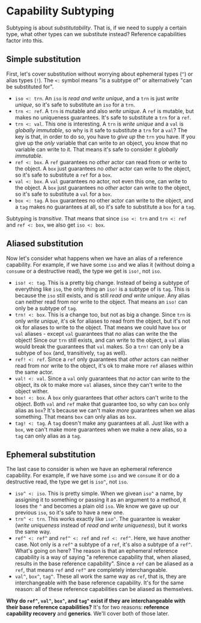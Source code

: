 # Capability Subtyping

Subtyping is about _substitutability_. That is, if we need to supply a certain 
type, what other types can we substitute instead? Reference capabilities factor 
into this.

## Simple substitution

First, let's cover substitution without worrying about ephemeral types (`^`) or 
alias types (`!`). The `<:` symbol means "is a subtype of" or alternatively 
"can be substituted for".

* `iso <: trn`. An `iso` is _read and write unique_, and a `trn` is just 
_write unique_, so it's safe to substitute an `iso` for a `trn`.
* `trn <: ref`. A `trn` is mutable and also _write unique_. A `ref` is mutable, 
but makes no uniqueness guarantees. It's safe to substitute a `trn` for a `ref`.
* `trn <: val`. This one is interesting. A `trn` is _write unique_ and a `val` 
is _globally immutable_, so why is it safe to substitute a `trn` for a `val`? 
The key is that, in order to do so, you have to _give up_ the `trn` you have. 
If you give up the _only_ variable that can write to an object, you know that 
no variable can write to it. That means it's safe to consider it 
_globally immutable_.
* `ref <: box`. A `ref` guarantees no _other_ actor can read from or write to 
the object. A `box` just guarantees no _other_ actor can write to the object, 
so it's safe to substitute a `ref` for a `box`.
* `val <: box`. A `val` guarantees _no_ actor, not even this one, can write to 
the object. A `box` just guarantees no _other_ actor can write to the object, 
so it's safe to substitute a `val` for a `box`.
* `box <: tag`. A `box` guarantees no other actor can write to the object, and 
a `tag` makes no guarantees at all, so it's safe to substitute a `box` for a 
`tag`.

Subtyping is _transitive_. That means that since `iso <: trn` and `trn <: ref` 
and `ref <: box`, we also get `iso <: box`.

## Aliased substitution

Now let's consider what happens when we have an alias of a reference 
capability. For example, if we have some `iso` and we alias it (without doing 
a `consume` or a destructive read), the type we get is `iso!`, not `iso`.

* `iso! <: tag`. This is a pretty big change. Instead of being a subtype of 
everything like `iso`, the only thing an `iso!` is a subtype of is `tag`. This 
is because the `iso` still exists, and is still _read and write unique_. Any 
alias can neither read from nor write to the object. That means an `iso!` can 
only be a subtype of `tag`.
* `trn! <: box`. This is a change too, but not as big a change. Since `trn` is 
only _write unique_, it's ok for aliases to read from the object, but it's not 
ok for aliases to write to the object. That means we could have `box` or `val` 
aliases - except `val` guarantees that _no_ alias can write the the object! 
Since our `trn` still exists, and can write to the object, a `val` alias would 
break the guarantees that `val` makes. So a `trn!` can only be a subtype of 
`box` (and, transitively, `tag` as well).
* `ref! <: ref`. Since a `ref` only guarantees that _other_ actors can neither 
read from nor write to the object, it's ok to make more `ref` aliases within 
the same actor.
* `val! <: val`. Since a `val` only guarantees that _no_ actor can write to the 
object, its ok to make more `val` aliases, since they can't write to the object 
wither.
* `box! <: box`. A `box` only guarantees that _other_ actors can't write to the 
object. Both `val` and `ref` make that guarantee too, so why can `box` only 
alias as `box`? It's because we can't make _more_ guarantees when we alias 
something. That means `box` can only alias as `box`.
* `tag! <: tag`. A `tag` doesn't make any guarantees at all. Just like with a 
`box`, we can't make more guarantees when we make a new alias, so a `tag` can 
only alias as a `tag`.

## Ephemeral substitution

The last case to consider is when we have an ephemeral reference capability. 
For example, if we have some `iso` and we `consume` it or do a destructive 
read, the type we get is `iso^`, not `iso`.

* `iso^ <: iso`. This is pretty simple. When we givean `iso^` a name, by 
assigning it to something or passing it as an argument to a method, it loses 
the `^` and becomes a plain old `iso`. We know we gave up our previous `iso`, 
so it's safe to have a new one.
* `trn^ <: trn`. This works exactly like `iso^`. The guarantee is weaker 
(_write uniqueness_ instead of _read and write uniqueness_), but it works the 
same way.
* `ref^ <: ref^` and `ref^ <: ref` and `ref <: ref^`. Here, we have another 
case. Not only is a `ref^` a subtype of a `ref`, it's also a subtype of a 
`ref^`. What's going on here? The reason is that an ephemeral reference 
capability is a way of saying "a reference capability that, when aliased, 
results in the base reference capability". Since a `ref` can be aliased as a 
`ref`, that means `ref` and `ref^` are completely interchangeable.
* `val^`, `box^`, `tag^`. These all work the same way as `ref`, that is, they 
are interchangeable with the base reference capability. It's for the same 
reason: all of these reference capabilities can be aliased as themselves.

__Why do `ref^`, `val^`, `box^`, and `tag^` exist if they are interchangeable 
with their base reference capabilities?__ It's for two reasons: 
__reference capability recovery__ and __generics__. We'll cover both of those 
later.
